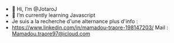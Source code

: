 - 👋 Hi, I’m @JotaroJ
- 🌱 I’m currently learning Javascript 
- Je suis a la recherche d'une alternance plus d'info : 
- https://www.linkedin.com/in/mamadou-traore-198147203/
Mail : Mamadou.traore97@icloud.com
